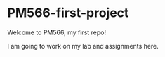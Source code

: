 # PM566-first-project

Welcome to PM566, my first repo!

I am going to work on my lab and assignments here.
